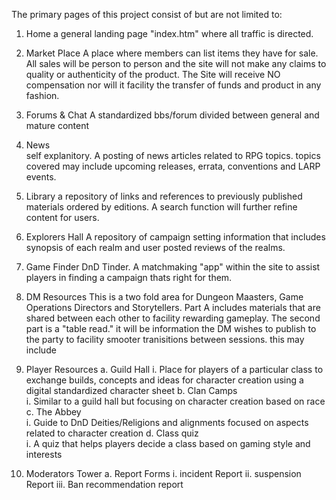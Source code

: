 The primary pages of this project consist of but are not limited to:
1.	Home
    a general landing page "index.htm" where all traffic is directed.

2.	Market Place
    A place where members can list items they have for sale.  All sales will be person to person and the site will not make any claims to quality or authenticity of the product. The Site will receive NO compensation nor will it facility the transfer of funds and product in any fashion. 

3.	Forums & Chat
    A standardized bbs/forum divided between general and mature content


4.	News	
    self explanitory.  A posting of news articles related to RPG topics.  topics covered may include upcoming releases, errata, conventions and LARP events.

5.	Library
a repository of links and references to previously published materials ordered by editions.  A search function will further refine content for users.

6.	Explorers Hall
    A repository of campaign setting information that includes synopsis of each realm and user posted reviews of the realms.

7.	Game Finder
    DnD Tinder.  A matchmaking "app" within the site to assist players in finding a campaign thats right for them.

8.	DM Resources 
    This is a two fold area for Dungeon Maasters, Game Operations Directors and Storytellers.  Part A includes materials that are shared between each other to facility rewarding gameplay.
    The second part is a "table read." it will be information the DM wishes to publish to the party to facility smooter tranisitions between sessions. this may include

9.	Player Resources
a.	Guild Hall
i.	Place for players of a particular class to exchange builds, concepts and ideas for character creation using a digital standardized character sheet
b.	Clan Camps	
i.	Similar to a guild hall but focusing on character creation based on race
c.	The Abbey	
i.	Guide to  DnD Deities/Religions and alignments focused on aspects related to character creation
d.	Class quiz	
i.	A quiz that helps players decide a class based on gaming style and interests

10. Moderators Tower
    a. Report Forms
        i. incident Report
        ii. suspension Report
        iii. Ban recommendation report
